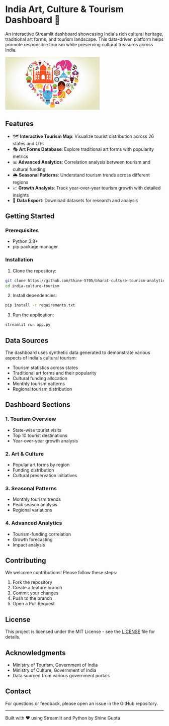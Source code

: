 # India Art, Culture & Tourism Dashboard 🏮

An interactive Streamlit dashboard showcasing India's rich cultural heritage, traditional art forms, and tourism landscape. This data-driven platform helps promote responsible tourism while preserving cultural treasures across India.

![Dashboard Preview](https://github.com/Shine-5705/bharat-culture-tourism-analytics/blob/main/assets/logo.png)

## Features

- 🗺️ **Interactive Tourism Map**: Visualize tourist distribution across 26 states and UTs
- 🎭 **Art Forms Database**: Explore traditional art forms with popularity metrics
- 📊 **Advanced Analytics**: Correlation analysis between tourism and cultural funding
- 🌦️ **Seasonal Patterns**: Understand tourism trends across different regions
- 📈 **Growth Analysis**: Track year-over-year tourism growth with detailed insights
- 💾 **Data Export**: Download datasets for research and analysis

## Getting Started

### Prerequisites

- Python 3.8+
- pip package manager

### Installation

1. Clone the repository:
```bash
git clone https://github.com/Shine-5705/bharat-culture-tourism-analytics.git
cd india-culture-tourism
```

2. Install dependencies:
```bash
pip install -r requirements.txt
```

3. Run the application:
```bash
streamlit run app.py
```

## Data Sources

The dashboard uses synthetic data generated to demonstrate various aspects of India's cultural tourism:

- Tourism statistics across states
- Traditional art forms and their popularity
- Cultural funding allocation
- Monthly tourism patterns
- Regional tourism distribution

## Dashboard Sections

### 1. Tourism Overview
- State-wise tourist visits
- Top 10 tourist destinations
- Year-over-year growth analysis

### 2. Art & Culture
- Popular art forms by region
- Funding distribution
- Cultural preservation initiatives

### 3. Seasonal Patterns
- Monthly tourism trends
- Peak season analysis
- Regional variations

### 4. Advanced Analytics
- Tourism-funding correlation
- Growth forecasting
- Impact analysis

## Contributing

We welcome contributions! Please follow these steps:

1. Fork the repository
2. Create a feature branch
3. Commit your changes
4. Push to the branch
5. Open a Pull Request

## License

This project is licensed under the MIT License - see the [LICENSE](LICENSE) file for details.

## Acknowledgments

- Ministry of Tourism, Government of India
- Ministry of Culture, Government of India
- Data sourced from various government portals

## Contact

For questions or feedback, please open an issue in the GitHub repository.

---
Built with ❤️ using Streamlit and Python by Shine Gupta